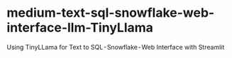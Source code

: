 # medium-text-sql-snowflake-web-interface-llm-TinyLlama
Using TinyLLama for Text to SQL - Snowflake - Web Interface with Streamlit

